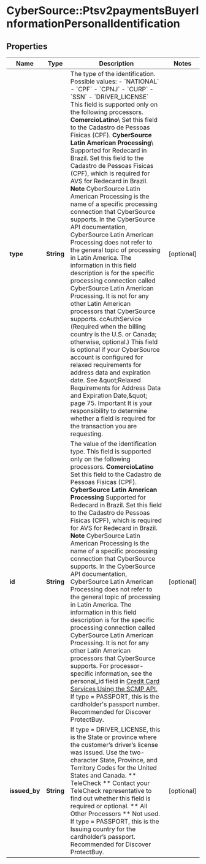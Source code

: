 # CyberSource::Ptsv2paymentsBuyerInformationPersonalIdentification

## Properties
Name | Type | Description | Notes
------------ | ------------- | ------------- | -------------
**type** | **String** | The type of the identification.  Possible values:   - &#x60;NATIONAL&#x60;   - &#x60;CPF&#x60;   - &#x60;CPNJ&#x60;   - &#x60;CURP&#x60;   - &#x60;SSN&#x60;   - &#x60;DRIVER_LICENSE&#x60;  This field is supported only on the following processors.  **ComercioLatino**\\ Set this field to the Cadastro de Pessoas Fisicas (CPF).  **CyberSource Latin American Processing**\\ Supported for Redecard in Brazil. Set this field to the Cadastro de Pessoas Fisicas (CPF), which is required for AVS for Redecard in Brazil. **Note** CyberSource Latin American Processing is the name of a specific processing connection that CyberSource supports. In the CyberSource API documentation, CyberSource Latin American Processing does not refer to the general topic of processing in Latin America. The information in this field description is for the specific processing connection called CyberSource Latin American Processing. It is not for any other Latin American processors that CyberSource supports.  ccAuthService (Required when the billing country is the U.S. or Canada; otherwise, optional.) This field is optional if your CyberSource account is configured for relaxed requirements for address data and expiration date. See \&quot;Relaxed Requirements for Address Data and Expiration Date,\&quot; page 75. Important It is your responsibility to determine whether a field is required for the transaction you are requesting.  | [optional] 
**id** | **String** | The value of the identification type. This field is supported only on the following processors.  **ComercioLatino** Set this field to the Cadastro de Pessoas Fisicas (CPF).  **CyberSource Latin American Processing** Supported for Redecard in Brazil. Set this field to the Cadastro de Pessoas Fisicas (CPF), which is required for AVS for Redecard in Brazil. **Note** CyberSource Latin American Processing is the name of a specific processing connection that CyberSource supports. In the CyberSource API documentation, CyberSource Latin American Processing does not refer to the general topic of processing in Latin America. The information in this field description is for the specific processing connection called CyberSource Latin American Processing. It is not for any other Latin American processors that CyberSource supports.  For processor-specific information, see the personal_id field in [Credit Card Services Using the SCMP API.](http://apps.cybersource.com/library/documentation/dev_guides/CC_Svcs_SCMP_API/html)    If type &#x3D; PASSPORT, this is the cardholder&#39;s passport number. Recommended for Discover ProtectBuy.  | [optional] 
**issued_by** | **String** | If type &#x3D; DRIVER_LICENSE, this is the State or province where the customer’s driver’s license was issued. Use the two-character State, Province, and Territory Codes for the United States and Canada.  ** TeleCheck ** Contact your TeleCheck representative to find out whether this field is required or optional.  ** All Other Processors ** Not used.  If type &#x3D; PASSPORT, this is the Issuing country for the cardholder’s passport. Recommended for Discover ProtectBuy.  | [optional] 


